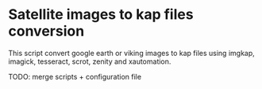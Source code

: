 # Satellite images to kap files conversion

This script convert google earth or viking images to kap files using imgkap, imagick, tesseract, scrot, zenity and xautomation.

TODO: merge scripts + configuration file
